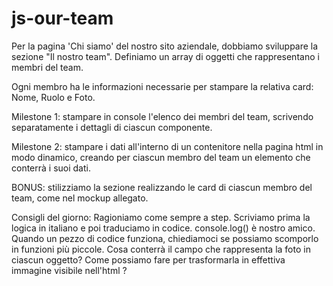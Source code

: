# js-our-team

Per la pagina 'Chi siamo' del nostro sito aziendale, dobbiamo sviluppare la sezione "Il nostro team". Definiamo un array di oggetti che rappresentano i membri del team. 

Ogni membro ha le informazioni necessarie per stampare la relativa card: Nome, Ruolo e Foto. 

Milestone 1: stampare in console l'elenco dei membri del team, scrivendo separatamente i dettagli di ciascun componente. 

Milestone 2: stampare i dati all'interno di un contenitore nella pagina html in modo dinamico, creando per ciascun membro del team un elemento che conterrà i suoi dati. 

BONUS: stilizziamo la sezione realizzando le card di ciascun membro del team, come nel mockup allegato. 

Consigli del giorno: 
Ragioniamo come sempre a step. Scriviamo prima la logica in italiano e poi traduciamo in codice. console.log() è nostro amico. 
Quando un pezzo di codice funziona, chiediamoci se possiamo scomporlo in funzioni più piccole. 
Cosa conterrà il campo che rappresenta la foto in ciascun oggetto? 
Come possiamo fare per trasformarla in effettiva immagine visibile nell'html ?

